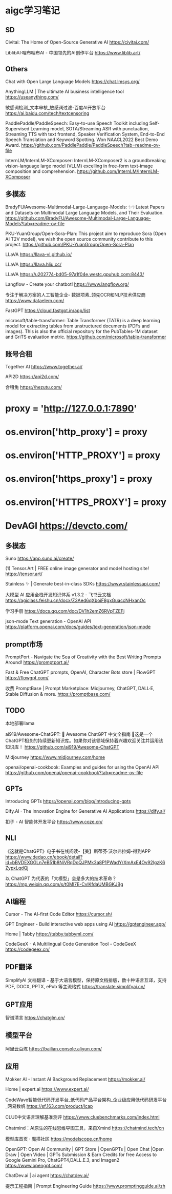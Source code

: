 # aigc学习笔记

## SD

Civitai: The Home of Open-Source Generative AI
https://civitai.com/

LiblibAI·哩布哩布AI - 中国领先的AI创作平台
https://www.liblib.art/


## Others

Chat with Open Large Language Models
https://chat.lmsys.org/

AnythingLLM | The ultimate AI business intelligence tool
https://useanything.com/

敏感词检测_文本审核_敏感词过滤-百度AI开放平台
https://ai.baidu.com/tech/textcensoring

PaddlePaddle/PaddleSpeech: Easy-to-use Speech Toolkit including Self-Supervised Learning model, SOTA/Streaming ASR with punctuation, Streaming TTS with text frontend, Speaker Verification System, End-to-End Speech Translation and Keyword Spotting. Won NAACL2022 Best Demo Award.
https://github.com/PaddlePaddle/PaddleSpeech?tab=readme-ov-file

InternLM/InternLM-XComposer: InternLM-XComposer2 is a groundbreaking vision-language large model (VLLM) excelling in free-form text-image composition and comprehension.
https://github.com/InternLM/InternLM-XComposer


## 多模态

BradyFU/Awesome-Multimodal-Large-Language-Models: :sparkles::sparkles:Latest Papers and Datasets on Multimodal Large Language Models, and Their Evaluation.
https://github.com/BradyFU/Awesome-Multimodal-Large-Language-Models?tab=readme-ov-file

PKU-YuanGroup/Open-Sora-Plan: This project aim to reproduce Sora (Open AI T2V model), we wish the open source community contribute to this project.
https://github.com/PKU-YuanGroup/Open-Sora-Plan

LLaVA
https://llava-vl.github.io/

LLaVA
https://llava.hliu.cc/

LLaVA
https://u202774-bd05-97a1f04e.westc.gpuhub.com:8443/

Langflow - Create your chatbot!
https://www.langflow.org/

专注于解决方案的人工智能企业- 数据项素_领先OCR和NLP技术供应商
https://www.dataelem.com/

FastGPT
https://cloud.fastgpt.in/app/list

microsoft/table-transformer: Table Transformer (TATR) is a deep learning model for extracting tables from unstructured documents (PDFs and images). This is also the official repository for the PubTables-1M dataset and GriTS evaluation metric.
https://github.com/microsoft/table-transformer

## 账号合租
Together AI
https://www.together.ai/

API2D
https://api2d.com/

合租兔
https://hezutu.com/

# proxy = 'http://127.0.0.1:7890'
# os.environ['http_proxy'] = proxy 
# os.environ['HTTP_PROXY'] = proxy
# os.environ['https_proxy'] = proxy
# os.environ['HTTPS_PROXY'] = proxy
# DevAGI https://devcto.com/

## 多模态
Suno
https://app.suno.ai/create/


(1) Tensor.Art | FREE online image generator and model hosting site!
https://tensor.art/

Stainless ✨ | Generate best-in-class SDKs
https://www.stainlessapi.com/

大模型 AI 应用全栈开发知识体系 v1.3.2 - 飞书云文档
https://agiclass.feishu.cn/docx/Z3Aed6qXboiF8gxGuaccNHxanOc

学习手册
https://docs.qq.com/doc/DV1h2emZ6RVpTZEFj


json-mode Text generation - OpenAI API
https://platform.openai.com/docs/guides/text-generation/json-mode

## prompt市场
PromptPort - Navigate the Sea of Creativity with the Best Writing Prompts Around!
https://promptport.ai/

Fast & Free ChatGPT prompts, OpenAI, Character Bots store | FlowGPT
https://flowgpt.com/

收费
PromptBase | Prompt Marketplace: Midjourney, ChatGPT, DALL·E, Stable Diffusion & more.
https://promptbase.com/

## TODO
本地部署llama

ai919/Awesome-ChatGPT: 🤖 Awesome ChatGPT 中文全指南 🤖这是一个ChatGPT相关的持续更新知识库。如果你对该领域保持着兴趣欢迎关注并运用该知识库！
https://github.com/ai919/Awesome-ChatGPT

Midjourney
https://www.midjourney.com/home

openai/openai-cookbook: Examples and guides for using the OpenAI API
https://github.com/openai/openai-cookbook?tab=readme-ov-file

## GPTs

Introducing GPTs
https://openai.com/blog/introducing-gpts

Dify.AI · The Innovation Engine for Generative AI Applications
https://dify.ai/

扣子 - AI 智能体开发平台
https://www.coze.cn/

## NLI

《这就是ChatGPT》电子书在线阅读-【美】斯蒂芬·沃尔弗拉姆-得到APP
https://www.dedao.cn/ebook/detail?id=bBVDEXGGLn7eB51b8NjVRqDoQJPMk3a8P1PWadYrXmAxE4Ov92lgzK6ZypxLqdQj

以 ChatGPT 为代表的「大模型」会是多大的技术革命？
https://mp.weixin.qq.com/s/t0Ml7E-CvlKfdaUMBGKJBg

## AI编程

Cursor - The AI-first Code Editor
https://cursor.sh/

GPT Engineer - Build interactive web apps using AI
https://gptengineer.app/

Home | Tabby
https://tabby.tabbyml.com/

CodeGeeX - A Multilingual Code Generation Tool - CodeGeeX
https://codegeex.cn/

## PDF翻译

SimplifyAI 文档翻译 - 基于大语言模型，保持原文档排版，数十种语言互译，支持 PDF, DOCX, PPTX, ePub 等主流格式
https://translate.simplifyai.cn/

## GPT应用
智谱清言
https://chatglm.cn/


## 模型平台
阿里云百炼
https://bailian.console.aliyun.com/

## 应用

Mokker AI - Instant AI Background Replacement
https://mokker.ai/

Home | expert.ai
https://www.expert.ai/

CodeWave智能低代码开发平台_低代码产品平台架构_企业级应用低代码研发平台_网易数帆
https://sf.163.com/product/lcap

CLUE中文语言理解基准测评
https://www.cluebenchmarks.com/index.html

Chatmind：AI原生的在线思维导图工具，来自Xmind
https://chatmind.tech/cn

模型库首页 · 魔搭社区
https://modelscope.cn/home

OpenGPT: Open AI Community | GPT Store | OpenGPTs | Open Chat |Open Draw | Open Video | GPTs Submission & Earn Credits for free Access to Google Gemini Pro, ChatGPT4,DALL.E.3, and Imagen2
https://www.opengpt.com/

ChatDev.ai | ai agent
https://chatdev.ai/

提示工程指南 | Prompt Engineering Guide
https://www.promptingguide.ai/zh
